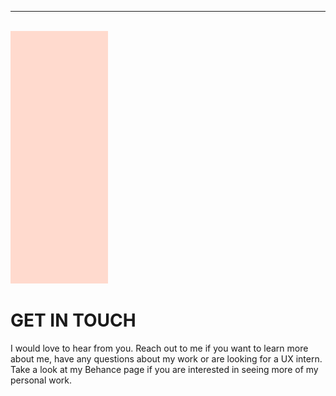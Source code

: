 
<hr>
<br>
<div>
<div class="c-images">
    <img src="img/rectangle2.png" alt="Christina" />
</div>
<div class="contact-words">
<h1> GET IN TOUCH </h1>
<p > I would love to hear from you. Reach out to me if you want to learn more about me, have any questions about my work or are looking for a UX intern. Take a look at my Behance page if you are interested in seeing more of my personal work. </p>
</div>
<br>
</div>
